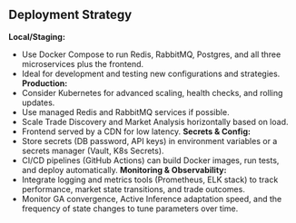 ## Deployment Strategy
**Local/Staging:**
- Use Docker Compose to run Redis, RabbitMQ, Postgres, and all three microservices plus the frontend.
- Ideal for development and testing new configurations and strategies.
**Production:**
- Consider Kubernetes for advanced scaling, health checks, and rolling updates.
- Use managed Redis and RabbitMQ services if possible.
- Scale Trade Discovery and Market Analysis horizontally based on load.
- Frontend served by a CDN for low latency.
**Secrets & Config:**
- Store secrets (DB password, API keys) in environment variables or a secrets manager (Vault, K8s Secrets).
- CI/CD pipelines (GitHub Actions) can build Docker images, run tests, and deploy automatically.
**Monitoring & Observability:**
- Integrate logging and metrics tools (Prometheus, ELK stack) to track performance, market state transitions, and trade outcomes.
- Monitor GA convergence, Active Inference adaptation speed, and the frequency of state changes to tune parameters over time.
